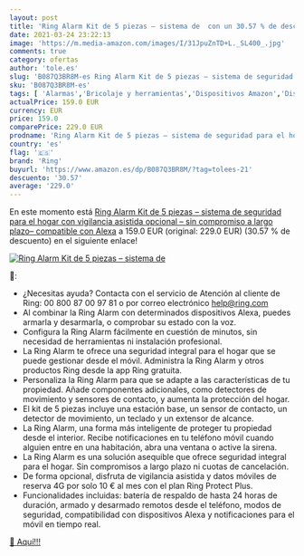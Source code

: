 ```yaml
---
layout: post
title: 'Ring Alarm Kit de 5 piezas – sistema de  con un 30.57 % de descuento'
date: 2021-03-24 23:22:13
image: 'https://m.media-amazon.com/images/I/31JpuZnTD+L._SL400_.jpg'
comments: true
category: ofertas
author: 'tole.es'
slug: 'B087Q3BR8M-es Ring Alarm Kit de 5 piezas – sistema de seguridad para el...'
sku: 'B087Q3BR8M-es'
tags: [ 'Alarmas','Bricolaje y herramientas','Dispositivos Amazon','Dispositivos Amazon y Accesorios','Kits de seguridad para el hogar','Prevención y seguridad','Seguridad e iluminación para hogar inteligente','Sistemas de seguridad para el hogar','alexa','ring', ]
actualPrice: 159.0 EUR
currency: EUR
price: 159.0
comparePrice: 229.0 EUR
prodname: 'Ring Alarm Kit de 5 piezas – sistema de seguridad para el hogar con vigilancia asistida opcional – sin compromiso a largo plazo– compatible con Alexa'
country: 'es'
flag: '🇪🇸'
brand: 'Ring'
buyurl: 'https://www.amazon.es/dp/B087Q3BR8M/?tag=tolees-21'
descuento: '30.57'
average: '229.0'
---
```


En este momento está [Ring Alarm Kit de 5 piezas – sistema de seguridad para el hogar con vigilancia asistida opcional – sin compromiso a largo plazo– compatible con Alexa](https://www.amazon.es/dp/B087Q3BR8M/?tag=tolees-21) a 159.0 EUR (original: 229.0 EUR) (30.57 %  de descuento) en el siguiente enlace!

[![Ring Alarm Kit de 5 piezas – sistema de ](https://m.media-amazon.com/images/I/31JpuZnTD+L._SL400_.jpg)](https://www.amazon.es/dp/B087Q3BR8M/?tag=tolees-21)

🔎:

- ¿Necesitas ayuda? Contacta con el servicio de Atención al cliente de Ring: 00 800 87 00 97 81 o por correo electrónico help@ring.com
- Al combinar la Ring Alarm con determinados dispositivos Alexa, puedes armarla y desarmarla, o comprobar su estado con la voz.
- Configura la Ring Alarm fácilmente en cuestión de minutos, sin necesidad de herramientas ni instalación profesional.
- La Ring Alarm te ofrece una seguridad integral para el hogar que se puede gestionar desde el móvil. Administra la Ring Alarm y otros productos Ring desde la app Ring gratuita.
- Personaliza la Ring Alarm para que se adapte a las características de tu propiedad. Añade componentes adicionales, como detectores de movimiento y sensores de contacto, y aumenta la protección del hogar.
- El kit de 5 piezas incluye una estación base, un sensor de contacto, un detector de movimiento, un teclado y un extensor de alcance.
- La Ring Alarm, una forma más inteligente de proteger tu propiedad desde el interior. Recibe notificaciones en tu teléfono móvil cuando alguien entre en una habitación, abra una ventana o active la sirena.
- La Ring Alarm es una solución asequible que ofrece seguridad integral para el hogar. Sin compromisos a largo plazo ni cuotas de cancelación.
- De forma opcional, disfruta de vigilancia asistida y datos móviles de reserva 4G por solo 10 € al mes con el plan Ring Protect Plus.
- Funcionalidades incluidas: batería de respaldo de hasta 24 horas de duración, armado y desarmado remotos desde el teléfono, modos de seguridad, compatibilidad con dispositivos Alexa y notificaciones para el móvil en tiempo real.

[🛒 Aquí!!!](https://www.amazon.es/dp/B087Q3BR8M/?tag=tolees-21)
